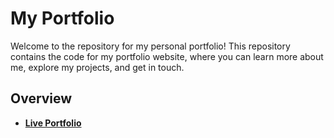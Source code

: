 # My Portfolio

Welcome to the repository for my personal portfolio! This repository contains the code for my portfolio website, where you can learn more about me, explore my projects, and get in touch.

## Overview

- **[Live Portfolio](https://sarahAssib23.github.io/portfolio/)**
